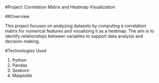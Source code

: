 #Project: Correlation Matrix and Heatmap Visualization

##Overview

This project focuses on analyzing datasets by computing a correlation matrix for numerical features and visualizing it as a heatmap. The aim is to identify relationships between variables to support data analysis and decision-making.

#Technologies Used
1. Python
2. Pandas
3. Seaborn
4. Matplotlib
